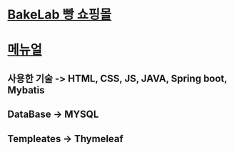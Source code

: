 # [BakeLab 빵 쇼핑몰](http://ec2-3-39-22-132.ap-northeast-2.compute.amazonaws.com:8080)
# [메뉴얼](https://github.com/BlueDestinyUnit/BlueDestinyUnit/blob/main/README.md)
## 사용한 기술 -> HTML, CSS, JS, JAVA, Spring boot, Mybatis
## DataBase -> MYSQL
## Templeates -> Thymeleaf

